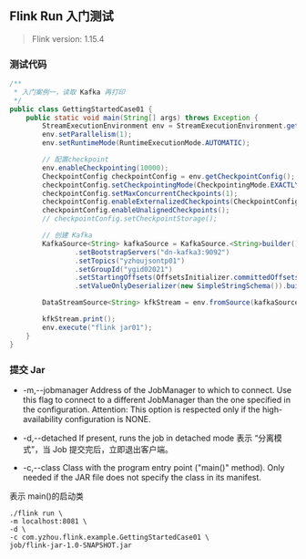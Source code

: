 ## Flink Run 入门测试       

>Flink version: 1.15.4      

### 测试代码    

```java
/**
 * 入门案例一，读取 Kafka 再打印
 */
public class GettingStartedCase01 {
    public static void main(String[] args) throws Exception {
        StreamExecutionEnvironment env = StreamExecutionEnvironment.getExecutionEnvironment();
        env.setParallelism(1);
        env.setRuntimeMode(RuntimeExecutionMode.AUTOMATIC);

        // 配置checkpoint
        env.enableCheckpointing(10000);
        CheckpointConfig checkpointConfig = env.getCheckpointConfig();
        checkpointConfig.setCheckpointingMode(CheckpointingMode.EXACTLY_ONCE);
        checkpointConfig.setMaxConcurrentCheckpoints(1);
        checkpointConfig.enableExternalizedCheckpoints(CheckpointConfig.ExternalizedCheckpointCleanup.RETAIN_ON_CANCELLATION);
        checkpointConfig.enableUnalignedCheckpoints();
        // checkpointConfig.setCheckpointStorage();

        // 创建 Kafka
        KafkaSource<String> kafkaSource = KafkaSource.<String>builder()
                .setBootstrapServers("dn-kafka3:9092")
                .setTopics("yzhoujsontp01")
                .setGroupId("ygid02021")
                .setStartingOffsets(OffsetsInitializer.committedOffsets(OffsetResetStrategy.LATEST))
                .setValueOnlyDeserializer(new SimpleStringSchema()).build();

        DataStreamSource<String> kfkStream = env.fromSource(kafkaSource, WatermarkStrategy.noWatermarks(), "kfk-source");

        kfkStream.print();
        env.execute("flink jar01");
    }
}
```

### 提交 Jar  

* -m,--jobmanager <arg>             Address of the JobManager to which to
                                     connect. Use this flag to connect to a
                                     different JobManager than the one specified
                                     in the configuration. Attention: This
                                     option is respected only if the
                                     high-availability configuration is NONE.       

* -d,--detached                     If present, runs the job in
                                     detached mode
表示 “分离模式”，当 Job 提交完后，立即退出客户端。 

* -c,--class <classname>                Class with the program entry
                                        point ("main()" method). Only
                                        needed if the JAR file does not
                                        specify the class in its
                                        manifest.       

表示 main()的启动类     

```shell
./flink run \
-m localhost:8081 \
-d \
-c com.yzhou.flink.example.GettingStartedCase01 \
job/flink-jar-1.0-SNAPSHOT.jar     
```



